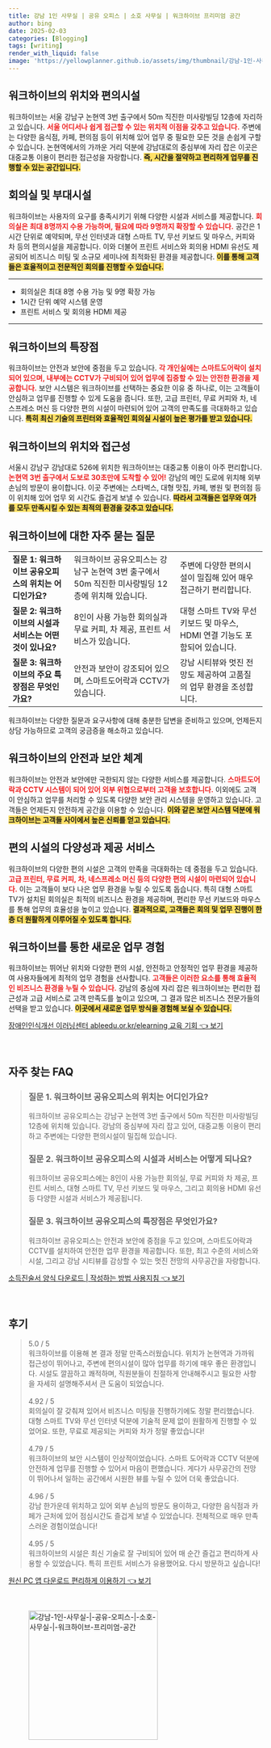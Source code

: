 ```yaml
---
title: 강남 1인 사무실 | 공유 오피스 | 소호 사무실 | 워크하이브 프리미엄 공간
author: bing
date: 2025-02-03
categories: [Blogging]
tags: [writing]
render_with_liquid: false
image: 'https://yellowplanner.github.io/assets/img/thumbnail/강남-1인-사무실-|-공유-오피스-|-소호-사무실-|-워크하이브-프리미엄-공간.webp'
---
```



<h2 id='위치와 편의시설'>워크하이브의 위치와 편의시설</h2>

<p>워크하이브는 서울 강남구 논현역 3번 출구에서 50m 직진한 미사랑빌딩 12층에 자리하고 있습니다. <b><span style="color: #ee2323;">서울 어디서나 쉽게 접근할 수 있는 위치적 이점을 갖추고 있습니다.</span></b> 주변에는 다양한 음식점, 카페, 편의점 등이 위치해 있어 업무 중 필요한 모든 것을 손쉽게 구할 수 있습니다. 논현역에서의 가까운 거리 덕분에 강남대로의 중심부에 자리 잡은 이곳은 대중교통 이용이 편리한 접근성을 자랑합니다. <b><span style="background-color: #ffe066;">즉, 시간을 절약하고 편리하게 업무를 진행할 수 있는 공간입니다.</span></b></p>

<h2 id='회의실과 부대시설'>회의실 및 부대시설</h2>

<p>워크하이브는 사용자의 요구를 충족시키기 위해 다양한 시설과 서비스를 제공합니다. <b><span style="color: #ee2323;">회의실은 최대 8명까지 수용 가능하며, 필요에 따라 9명까지 확장할 수 있습니다.</span></b> 공간은 1시간 단위로 예약되며, 무선 인터넷과 대형 스마트 TV, 무선 키보드 및 마우스, 커피와 차 등의 편의시설을 제공합니다. 이와 더불어 프린트 서비스와 회의용 HDMI 유선도 제공되어 비즈니스 미팅 및 소규모 세미나에 최적화된 환경을 제공합니다. <b><span style="background-color: #ffe066;">이를 통해 고객들은 효율적이고 전문적인 회의를 진행할 수 있습니다.</span></b></p>

<hr />

<ul>
    <li>회의실은 최대 8명 수용 가능 및 9명 확장 가능</li>
    <li>1시간 단위 예약 시스템 운영</li>
    <li>프린트 서비스 및 회의용 HDMI 제공</li>
</ul>

<hr />

<h2 id='워크하이브 특장점'>워크하이브의 특장점</h2>

<p>워크하이브는 안전과 보안에 중점을 두고 있습니다. <b><span style="color: #ee2323;">각 개인실에는 스마트도어락이 설치되어 있으며, 내부에는 CCTV가 구비되어 있어 업무에 집중할 수 있는 안전한 환경을 제공합니다.</span></b> 보안 시스템은 워크하이브를 선택하는 중요한 이유 중 하나로, 이는 고객들이 안심하고 업무를 진행할 수 있게 도움을 줍니다. 또한, 고급 프린터, 무료 커피와 차, 네스프레소 머신 등 다양한 편의 시설이 마련되어 있어 고객의 만족도를 극대화하고 있습니다. <b><span style="background-color: #ffe066;">특히 최신 기술의 프린터와 효율적인 회의실 시설이 높은 평가를 받고 있습니다.</span></b></p>

<h2 id='위치와 접근성'>워크하이브의 위치와 접근성</h2>

<p>서울시 강남구 강남대로 526에 위치한 워크하이브는 대중교통 이용이 아주 편리합니다. <b><span style="color: #ee2323;">논현역 3번 출구에서 도보로 30초만에 도착할 수 있어!</span></b> 강남의 메인 도로에 위치해 외부 손님의 방문이 용이합니다. 이곳 주변에는 스타벅스, 대형 맛집, 카페, 병원 및 편의점 등이 위치해 있어 업무 외 시간도 즐겁게 보낼 수 있습니다. <b><span style="background-color: #ffe066;">따라서 고객들은 업무와 여가를 모두 만족시킬 수 있는 최적의 환경을 갖추고 있습니다.</span></b></p>

<h2 id='자주 묻는 질문'>워크하이브에 대한 자주 묻는 질문</h2>

<table>
    <tr>
        <td><b>질문 1: 워크하이브 공유오피스의 위치는 어디인가요?</b></td>
        <td>워크하이브 공유오피스는 강남구 논현역 3번 출구에서 50m 직진한 미사랑빌딩 12층에 위치해 있습니다.</td>
        <td>주변에 다양한 편의시설이 밀집해 있어 매우 접근하기 편리합니다.</td>
    </tr>
    <tr>
        <td><b>질문 2: 워크하이브의 시설과 서비스는 어떤 것이 있나요?</b></td>
        <td>8인이 사용 가능한 회의실과 무료 커피, 차 제공, 프린트 서비스가 있습니다.</td>
        <td>대형 스마트 TV와 무선 키보드 및 마우스, HDMI 연결 기능도 포함되어 있습니다.</td>
    </tr>
    <tr>
        <td><b>질문 3: 워크하이브의 주요 특장점은 무엇인가요?</b></td>
        <td>안전과 보안이 강조되어 있으며, 스마트도어락과 CCTV가 있습니다.</td>
        <td>강남 시티뷰와 멋진 전망도 제공하여 고품질의 업무 환경을 조성합니다.</td>
    </tr>
</table>

<p>워크하이브는 다양한 질문과 요구사항에 대해 충분한 답변을 준비하고 있으며, 언제든지 상담 가능하므로 고객의 궁금증을 해소하고 있습니다.</p>

<h2 id='안전과 보안'>워크하이브의 안전과 보안 체계</h2>

<p>워크하이브는 안전과 보안에만 국한되지 않는 다양한 서비스를 제공합니다. <b><span style="color: #ee2323;">스마트도어락과 CCTV 시스템이 되어 있어 외부 위협으로부터 고객을 보호합니다.</span></b> 이외에도 고객이 안심하고 업무를 처리할 수 있도록 다양한 보안 관리 시스템을 운영하고 있습니다. 고객들은 언제든지 안전하게 공간을 이용할 수 있습니다. <b><span style="background-color: #ffe066;">이와 같은 보안 시스템 덕분에 워크하이브는 고객들 사이에서 높은 신뢰를 얻고 있습니다.</span></b></p>

<h2 id='편의 시설의 다양성'>편의 시설의 다양성과 제공 서비스</h2>

<p>워크하이브의 다양한 편의 시설은 고객의 만족을 극대화하는 데 중점을 두고 있습니다. <b><span style="color: #ee2323;">고급 프린터, 무료 커피, 차, 네스프레소 머신 등의 다양한 편의 시설이 마련되어 있습니다.</span></b> 이는 고객들이 보다 나은 업무 환경을 누릴 수 있도록 돕습니다. 특히 대형 스마트 TV가 설치된 회의실은 최적의 비즈니스 환경을 제공하며, 편리한 무선 키보드와 마우스를 통해 업무의 효율성을 높이고 있습니다. <b><span style="background-color: #ffe066;">결과적으로, 고객들은 회의 및 업무 진행이 한층 더 원활하게 이루어질 수 있도록 합니다.</span></b></p>

<h2 id='결론'>워크하이브를 통한 새로운 업무 경험</h2>

<p>워크하이브는 뛰어난 위치와 다양한 편의 시설, 안전하고 안정적인 업무 환경을 제공하여 사용자들에게 최적의 업무 경험을 선사합니다. <b><span style="color: #ee2323;">고객들은 이러한 요소를 통해 효율적인 비즈니스 환경을 누릴 수 있습니다.</span></b> 강남의 중심에 자리 잡은 워크하이브는 편리한 접근성과 고급 서비스로 고객 만족도를 높이고 있으며, 그 결과 많은 비즈니스 전문가들의 선택을 받고 있습니다. <b><span style="background-color: #ffe066;">이곳에서 새로운 업무 방식을 경험해 보실 수 있습니다.</span></b></p>


<p><a class="click-button" title="장애인인식개선 이러닝센터 ableedu.or.kr/elearning 교육 기회" href="https://yellowplanner.github.io/posts/%EC%9E%A5%EC%95%A0%EC%9D%B8%EC%9D%B8%EC%8B%9D%EA%B0%9C%EC%84%A0-%EC%9D%B4%EB%9F%AC%EB%8B%9D%EC%84%BC%ED%84%B0-ableedu.or.krelearning-%EA%B5%90%EC%9C%A1-%EA%B8%B0%ED%9A%8C/" rel="dofollow">장애인인식개선 이러닝센터 ableedu.or.kr/elearning 교육 기회 👈 보기</a></p><br>
<h2 id='자주_찾는_FAQ'>자주 찾는 FAQ</h2>
<div itemscope="" itemtype="https://schema.org/FAQPage"> 
<blockquote> 
<div itemscope="" itemprop="mainEntity" itemtype="https://schema.org/Question"> 
<h3 itemprop="name">질문 1. 워크하이브 공유오피스의 위치는 어디인가요?</h3> 
<div itemscope="" itemprop="acceptedAnswer" itemtype="https://schema.org/Answer"> 
<span itemprop="text"> 
<p>워크하이브 공유오피스는 강남구 논현역 3번 출구에서 50m 직진한 미사랑빌딩 12층에 위치해 있습니다. 강남의 중심부에 자리 잡고 있어, 대중교통 이용이 편리하고 주변에는 다양한 편의시설이 밀집해 있습니다.</p> 
</span> 
</div> 
</div> 
<div itemscope="" itemprop="mainEntity" itemtype="https://schema.org/Question"> 
<h3 itemprop="name">질문 2. 워크하이브 공유오피스의 시설과 서비스는 어떻게 되나요?</h3> 
<div itemscope="" itemprop="acceptedAnswer" itemtype="https://schema.org/Answer"> 
<span itemprop="text"> 
<p>워크하이브 공유오피스에는 8인이 사용 가능한 회의실, 무료 커피와 차 제공, 프린트 서비스, 대형 스마트 TV, 무선 키보드 및 마우스, 그리고 회의용 HDMI 유선 등 다양한 시설과 서비스가 제공됩니다.</p> 
</span> 
</div> 
</div> 
<div itemscope="" itemprop="mainEntity" itemtype="https://schema.org/Question"> 
<h3 itemprop="name">질문 3. 워크하이브 공유오피스의 특장점은 무엇인가요?</h3> 
<div itemscope="" itemprop="acceptedAnswer" itemtype="https://schema.org/Answer"> 
<span itemprop="text"> 
<p>워크하이브 공유오피스는 안전과 보안에 중점을 두고 있으며, 스마트도어락과 CCTV를 설치하여 안전한 업무 환경을 제공합니다. 또한, 최고 수준의 서비스와 시설, 그리고 강남 시티뷰를 감상할 수 있는 멋진 전망의 사무공간을 자랑합니다.</p> 
</span> 
</div> 
</div> 
</blockquote> 
</div>
<p><a class="click-button" title="소득진술서 양식 다운로드 | 작성하는 방법 사용지침" href="https://yellowplanner.github.io/posts/%EC%86%8C%EB%93%9D%EC%A7%84%EC%88%A0%EC%84%9C-%EC%96%91%EC%8B%9D-%EB%8B%A4%EC%9A%B4%EB%A1%9C%EB%93%9C-%EC%9E%91%EC%84%B1%ED%95%98%EB%8A%94-%EB%B0%A9%EB%B2%95-%EC%82%AC%EC%9A%A9%EC%A7%80%EC%B9%A8/" rel="dofollow">소득진술서 양식 다운로드 | 작성하는 방법 사용지침 👈 보기</a></p><br>
<h2 id='후기'>후기</h2>
<div itemscope itemtype="https://schema.org/Product">
  <blockquote>
  <div itemprop="review" itemscope itemtype="https://schema.org/Review">
      <div itemprop="reviewRating" itemscope itemtype="https://schema.org/Rating"> <span itemprop="ratingValue">5.0</span> / <span itemprop="bestRating">5</span> </div>
      <span itemprop="reviewBody">워크하이브를 이용해 본 결과 정말 만족스러웠습니다. 위치가 논현역과 가까워 접근성이 뛰어나고, 주변에 편의시설이 많아 업무를 하기에 매우 좋은 환경입니다. 시설도 깔끔하고 쾌적하며, 직원분들이 친절하게 안내해주시고 필요한 사항을 자세히 설명해주셔서 큰 도움이 되었습니다.</span>
  </div>
  <br>
  <div itemprop="review" itemscope itemtype="https://schema.org/Review">
      <div itemprop="reviewRating" itemscope itemtype="https://schema.org/Rating"> <span itemprop="ratingValue">4.92</span> / <span itemprop="bestRating">5</span> </div>
      <span itemprop="reviewBody">회의실이 잘 갖춰져 있어서 비즈니스 미팅을 진행하기에도 정말 편리했습니다. 대형 스마트 TV와 무선 인터넷 덕분에 기술적 문제 없이 원활하게 진행할 수 있었어요. 또한, 무료로 제공되는 커피와 차가 정말 좋았습니다!</span>
  </div>
  <br>
  <div itemprop="review" itemscope itemtype="https://schema.org/Review">
      <div itemprop="reviewRating" itemscope itemtype="https://schema.org/Rating"> <span itemprop="ratingValue">4.79</span> / <span itemprop="bestRating">5</span> </div>
      <span itemprop="reviewBody">워크하이브의 보안 시스템이 인상적이었습니다. 스마트 도어락과 CCTV 덕분에 안전하게 업무를 진행할 수 있어서 마음이 편했습니다. 게다가 사무공간의 전망이 뛰어나서 일하는 공간에서 시원한 뷰를 누릴 수 있어 더욱 좋았습니다.</span>
  </div>
  <br>
  <div itemprop="review" itemscope itemtype="https://schema.org/Review">
      <div itemprop="reviewRating" itemscope itemtype="https://schema.org/Rating"> <span itemprop="ratingValue">4.96</span> / <span itemprop="bestRating">5</span> </div>
      <span itemprop="reviewBody">강남 한가운데 위치하고 있어 외부 손님의 방문도 용이하고, 다양한 음식점과 카페가 근처에 있어 점심시간도 즐겁게 보낼 수 있었습니다. 전체적으로 매우 만족스러운 경험이었습니다!</span>
  </div>
  <br>
  <div itemprop="review" itemscope itemtype="https://schema.org/Review">
      <div itemprop="reviewRating" itemscope itemtype="https://schema.org/Rating"> <span itemprop="ratingValue">4.95</span> / <span itemprop="bestRating">5</span> </div>
      <span itemprop="reviewBody">워크하이브의 시설은 최신 기술로 잘 구비되어 있어 매 순간 즐겁고 편리하게 사용할 수 있었습니다. 특히 프린트 서비스가 유용했어요. 다시 방문하고 싶습니다!</span>
  </div>
  </blockquote>
</div>
<p><a class="click-button" title="원신 PC 앱 다운로드 편리하게 이용하기" href="https://yellowplanner.github.io/posts/%EC%9B%90%EC%8B%A0-PC-%EC%95%B1-%EB%8B%A4%EC%9A%B4%EB%A1%9C%EB%93%9C-%ED%8E%B8%EB%A6%AC%ED%95%98%EA%B2%8C-%EC%9D%B4%EC%9A%A9%ED%95%98%EA%B8%B0/" rel="dofollow">원신 PC 앱 다운로드 편리하게 이용하기 👈 보기</a></p><br>
<figure class="image"><img src="https://yellowplanner.github.io/assets/img/thumbnail/강남-1인-사무실-|-공유-오피스-|-소호-사무실-|-워크하이브-프리미엄-공간.webp" alt="강남-1인-사무실-|-공유-오피스-|-소호-사무실-|-워크하이브-프리미엄-공간" width="256" height="256"></figure>
